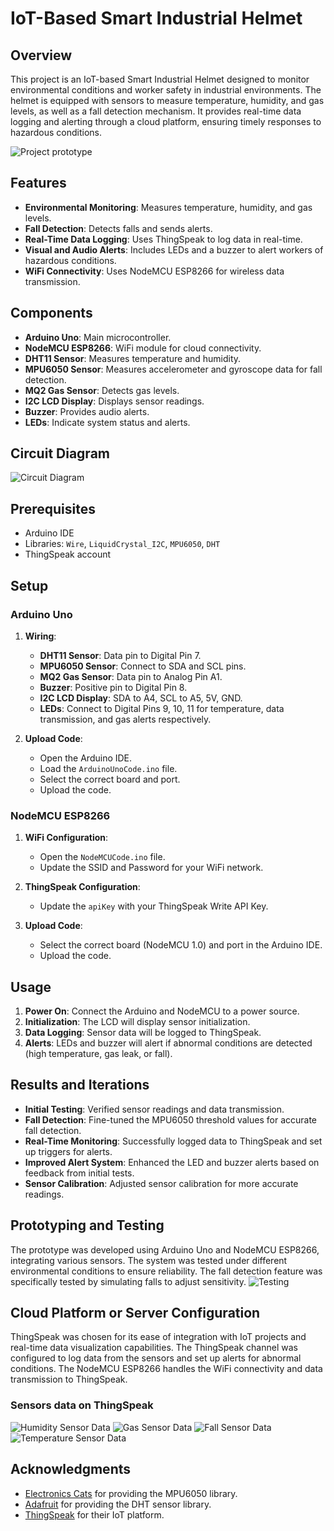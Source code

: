# IoT-Based Smart Industrial Helmet

## Overview

This project is an IoT-based Smart Industrial Helmet designed to monitor environmental conditions and worker safety in industrial environments. The helmet is equipped with sensors to measure temperature, humidity, and gas levels, as well as a fall detection mechanism. It provides real-time data logging and alerting through a cloud platform, ensuring timely responses to hazardous conditions.

![Project prototype](/img/project%20pic.jpg)

## Features

- **Environmental Monitoring**: Measures temperature, humidity, and gas levels.
- **Fall Detection**: Detects falls and sends alerts.
- **Real-Time Data Logging**: Uses ThingSpeak to log data in real-time.
- **Visual and Audio Alerts**: Includes LEDs and a buzzer to alert workers of hazardous conditions.
- **WiFi Connectivity**: Uses NodeMCU ESP8266 for wireless data transmission.

## Components

- **Arduino Uno**: Main microcontroller.
- **NodeMCU ESP8266**: WiFi module for cloud connectivity.
- **DHT11 Sensor**: Measures temperature and humidity.
- **MPU6050 Sensor**: Measures accelerometer and gyroscope data for fall detection.
- **MQ2 Gas Sensor**: Detects gas levels.
- **I2C LCD Display**: Displays sensor readings.
- **Buzzer**: Provides audio alerts.
- **LEDs**: Indicate system status and alerts.

## Circuit Diagram

![Circuit Diagram](/img/Schematic_smart-helmet_2024-05-26.png)

## Prerequisites

- Arduino IDE
- Libraries: `Wire`, `LiquidCrystal_I2C`, `MPU6050`, `DHT`
- ThingSpeak account

## Setup

### Arduino Uno

1. **Wiring**:
   - **DHT11 Sensor**: Data pin to Digital Pin 7.
   - **MPU6050 Sensor**: Connect to SDA and SCL pins.
   - **MQ2 Gas Sensor**: Data pin to Analog Pin A1.
   - **Buzzer**: Positive pin to Digital Pin 8.
   - **I2C LCD Display**: SDA to A4, SCL to A5, 5V, GND.
   - **LEDs**: Connect to Digital Pins 9, 10, 11 for temperature, data transmission, and gas alerts respectively.

2. **Upload Code**:
   - Open the Arduino IDE.
   - Load the `ArduinoUnoCode.ino` file.
   - Select the correct board and port.
   - Upload the code.

### NodeMCU ESP8266

1. **WiFi Configuration**:
   - Open the `NodeMCUCode.ino` file.
   - Update the SSID and Password for your WiFi network.

2. **ThingSpeak Configuration**:
   - Update the `apiKey` with your ThingSpeak Write API Key.

3. **Upload Code**:
   - Select the correct board (NodeMCU 1.0) and port in the Arduino IDE.
   - Upload the code.

## Usage

1. **Power On**: Connect the Arduino and NodeMCU to a power source.
2. **Initialization**: The LCD will display sensor initialization.
3. **Data Logging**: Sensor data will be logged to ThingSpeak.
4. **Alerts**: LEDs and buzzer will alert if abnormal conditions are detected (high temperature, gas leak, or fall).

## Results and Iterations

- **Initial Testing**: Verified sensor readings and data transmission.
- **Fall Detection**: Fine-tuned the MPU6050 threshold values for accurate fall detection.
- **Real-Time Monitoring**: Successfully logged data to ThingSpeak and set up triggers for alerts.
- **Improved Alert System**: Enhanced the LED and buzzer alerts based on feedback from initial tests.
- **Sensor Calibration**: Adjusted sensor calibration for more accurate readings.

## Prototyping and Testing

The prototype was developed using Arduino Uno and NodeMCU ESP8266, integrating various sensors. The system was tested under different environmental conditions to ensure reliability. The fall detection feature was specifically tested by simulating falls to adjust sensitivity.
![Testing](/img/underProcess%20Project%20pic.jpg)

## Cloud Platform or Server Configuration

ThingSpeak was chosen for its ease of integration with IoT projects and real-time data visualization capabilities. The ThingSpeak channel was configured to log data from the sensors and set up alerts for abnormal conditions. The NodeMCU ESP8266 handles the WiFi connectivity and data transmission to ThingSpeak.

### Sensors data on ThingSpeak

![Humidity Sensor Data](/img/Screenshot%202024-05-26%20145535.png)
![Gas Sensor Data](/img/Screenshot%202024-05-26%20145625.png)
![Fall Sensor Data](/img/Screenshot%202024-05-26%20145649.png)
![Temperature Sensor Data](/img/temp%20data.png)

## Acknowledgments

- [Electronics Cats](https://github.com/ElectronicCats) for providing the MPU6050 library.
- [Adafruit](https://github.com/adafruit) for providing the DHT sensor library.
- [ThingSpeak](https://thingspeak.com/) for their IoT platform.
